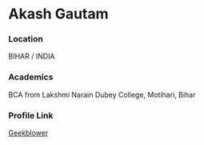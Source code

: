 # Akash Gautam

### Location

BIHAR / INDIA

### Academics

BCA from Lakshmi Narain Dubey College, Motihari, Bihar

### Profile Link

[Geekblower](https://github.com/geekblower)
